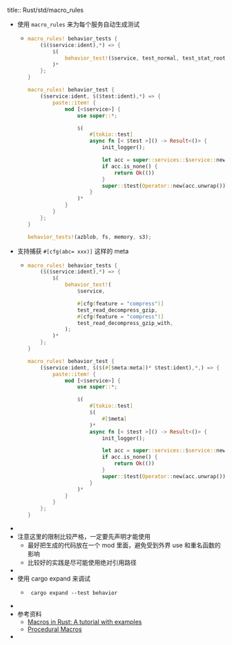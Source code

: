 title:: Rust/std/macro_rules

- 使用 `macro_rules` 来为每个服务自动生成测试
	- ```rust
	  macro_rules! behavior_tests {
	      ($($service:ident),*) => {
	          $(
	              behavior_test!($service, test_normal, test_stat_root, test_stat_non_exist);
	          )*
	      };
	  }
	  
	  macro_rules! behavior_test {
	      ($service:ident, $($test:ident),*) => {
	          paste::item! {
	              mod [<$service>] {
	                  use super::*;
	  
	                  $(
	                      #[tokio::test]
	                      async fn [< $test >]() -> Result<()> {
	                          init_logger();
	  
	                          let acc = super::services::$service::new().await?;
	                          if acc.is_none() {
	                              return Ok(())
	                          }
	                          super::$test(Operator::new(acc.unwrap())).await
	                      }
	                  )*
	              }
	          }
	      };
	  }
	  
	  behavior_tests!(azblob, fs, memory, s3);
	  ```
- 支持捕获 `#[cfg(abc= xxx)]` 这样的 meta
	- ```rust
	  macro_rules! behavior_tests {
	      ($($service:ident),*) => {
	          $(
	              behavior_test!(
	                  $service,
	  
	                  #[cfg(feature = "compress")]
	                  test_read_decompress_gzip,
	                  #[cfg(feature = "compress")]
	                  test_read_decompress_gzip_with,
	              );
	          )*
	      };
	  }
	  
	  macro_rules! behavior_test {
	      ($service:ident, $($(#[$meta:meta])* $test:ident),*,) => {
	          paste::item! {
	              mod [<$service>] {
	                  use super::*;
	  
	                  $(
	                      #[tokio::test]
	                      $(
	                          #[$meta]
	                      )*
	                      async fn [< $test >]() -> Result<()> {
	                          init_logger();
	  
	                          let acc = super::services::$service::new().await?;
	                          if acc.is_none() {
	                              return Ok(())
	                          }
	                          super::$test(Operator::new(acc.unwrap())).await
	                      }
	                  )*
	              }
	          }
	      };
	  }
	  ```
-
- 注意这里的限制比较严格，一定要先声明才能使用
	- 最好把生成的代码放在一个 mod 里面，避免受到外界 use 和重名函数的影响
	- 比较好的实践是尽可能使用绝对引用路径
-
- 使用 cargo expand 来调试
	- ```shell
	   cargo expand --test behavior
	  ```
-
- 参考资料
	- [Macros in Rust: A tutorial with examples](https://blog.logrocket.com/macros-in-rust-a-tutorial-with-examples/)
	- [Procedural Macros](https://doc.rust-lang.org/reference/procedural-macros.html)
-